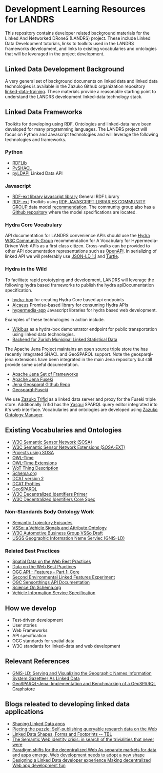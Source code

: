 # Development Learning Resources for LANDRS

This repository contains developer related background materials for the Linked And Networked DRoneS
(LANDRS) project. These include Linked Data Development tutorials, links to toolkits used in the LANDRS frameworks development, and links to existing vocabularies and ontologies that will be leveraged in the project development.



## Linked Data Development Background
A very general set of background documents on linked data and linked data technologies is available in the Zazuko Github organization repository [linked-data-training](https://github.com/zazuko/linked-data-training). These materials provide a reasonable starting point to understand the LANDRS development linked-data technology stack.

## Linked Data Frameworks
Toolkits for developing using RDF, Ontologies and linked-data have been developed for many programming languages. The LANDRS project will focus on Python and Javascript technologies and will leverage the following technologies and frameworks.
### Python
*  [RDFLib](https://github.com/RDFLib/rdflib)
*  [PySHACL](https://github.com/RDFLib/pySHACL)
*  [pyLDAPI](https://github.com/RDFLib/pyLDAPI) Linked Data API

### Javascript
*  [RDF-ext library javascript library](https://github.com/rdf-ext/rdf-ext) General RDF Library
*  [RDF-ext](https://github.com/rdf-ext) Toolkits using [RDF JAVASCRIPT LIBRARIES COMMUNITY GROUP
](https://www.w3.org/community/rdfjs/) data model [recommendation](http://rdf.js.org/data-model-spec/). The community group also has a [Github repository](https://github.com/rdfjs) where the model specifications are located.

### Hydra Core Vocabulary
API documentation for LANDRS convenience APIs should use the [Hydra W3C Community Group](https://www.hydra-cg.com/spec/latest/core/) recommendation for A Vocabulary for Hypermedia-Driven Web APIs as a first class citizen. Cross-walks can be provided to other API documentation representations such as [OpenAPI](https://swagger.io/specification/). In serializing of linked API we will preferably use [JSON-LD 1.1](https://www.w3.org/TR/json-ld11/) and [Turtle](https://www.w3.org/TR/turtle/).

### Hydra in the Wild
To facilitate rapid prototyping and development, LANDRS will leverage the following hydra based frameworks to publish the hydra apiDocumentation specification.
* [hydra-box](https://github.com/zazuko/hydra-box) for creating Hydra Core based api endpoints
* [Alcaeus](https://github.com/wikibus/Alcaeus) Promise-based library for consuming Hydra APIs
* [hypermedia-app](https://github.com/hypermedia-app) Javascript libraries for hydra based web development.

Examples of these technologies in action include.
* [Wikibus](https://github.com/wikibus/sources.wikibus.org) as a hydra-box demonstrator endpoint for public transportation using linked data technologies.
* [Backend for Zurich Municipal Linked Statistical Data](https://github.com/StatistikStadtZuerich/stat.stadt-zuerich.ch)

The Apache Jena Project maintains an open source triple store the has recently integrated SHACL and GeoSPARQL support. Note the geosparql-jena extensions have been integrated in the main Jena repository but still provide some useful documentation.
* [Apache Jena Set of Frameworks](https://jena.apache.org/)
* [Apache Jena Fuseki](https://jena.apache.org/documentation/fuseki2/index.html)
* [Jena Geosparql Github Repo](https://github.com/galbiston/geosparql-jena)
* [Geosparql-Fuseki](https://github.com/galbiston/geosparql-fuseki)

We use [Zazuko Trifid](https://github.com/zazuko/trifid) as a linked data server and proxy for the Fuseki triple store. Additionally Trifid has the [Yasgui](https://github.com/TriplyDB/YASGUI) SPARQL query editor integrated into it's web interface. Vocabularies and ontologies are developed using [Zazuko Ontology Manager](https://zazuko.com/products/ontology-manager/).

## Existing Vocabularies and Ontologies
* [W3C Semantic Sensor Network (SOSA)](https://www.w3.org/TR/vocab-ssn/)
* [W3C Semantic Sensor Network Extensions (SOSA-EXT)](https://w3c.github.io/sdw/proposals/ssn-extensions/)
* [Projects using SOSA](https://w3c.github.io/sdw/ssn-usage/)
* [OWL-Time](https://www.w3.org/TR/owl-time/)
* [OWL-Time Extensions](https://rawgit.com/w3c/sdw/time-entity-relations/proposals/time-entity-relations/index.html)
* [WoT Thing Description](https://www.w3.org/TR/wot-thing-description/)
* [Schema.org](https://schema.org)
* [DCAT version 2](https://www.w3.org/TR/vocab-dcat-2/)
* [DCAT Profiles](https://w3c.github.io/dxwg/profiles/)
* [GeoSPARQL](https://www.opengeospatial.org/standards/geosparql)
* [W3C Decentralized Identifiers Primer](https://w3c-ccg.github.io/did-primer/)
* [W3C Decentralized Identifiers Core Spec](https://www.w3.org/TR/2019/WD-did-core-20191107/)

### Non-Standards Body Ontology Work
* [Semantic Trajectory Episodes](https://talespaiva.github.io/step/)
* [VSSo: a Vehicle Signals and Attribute Ontology](https://github.com/klotzbenjamin/vss-ontology)
* [W3C Automotive Business Group VSSo Draft](http://automotive.eurecom.fr/vsso)
* [USGS Geographic Information Name Serviec (GNIS-LD)](https://gnis-ld.org/)

### Related Best Practices
* [Spatial Data on the Web Best Practices](https://www.w3.org/TR/sdw-bp/)
* [Data on the Web Best Practices](https://www.w3.org/TR/dwbp/)
* [OGC API - Features - Part 1: Core](http://docs.opengeospatial.org/DRAFTS/17-069r1.html)
* [Second Environmental Linked Features Experiment](https://github.com/opengeospatial/SELFIE)
* [OGC Sensorthings API Documentation](https://developers.sensorup.com/docs/#introduction)
* [Science On Schema.org](https://github.com/ESIPFed/science-on-schema.org)
* [Vehicle Information Service Specification](https://www.w3.org/TR/vehicle-information-service/)

## How we develop
* Test-driven development
* User stories
* Web Frameworks
* API specification
* OGC standards for spatial data
* W3C standards for linked-data and web development

## Relevant References
* [GNIS-LD: Serving and Visualizing the Geographic Names Information System Gazetteer As Linked Data](http://geog.ucsb.edu/~regalia/paper/eswc2018.pdf)
* [GeoSPARQL-Jena: Implementation and Benchmarking of a GeoSPARQL Graphstore](http://www.semantic-web-journal.net/system/files/swj2108.pdf)

## Blogs releated to developing linked data applications
* [Shaping Linked Data apps](https://ruben.verborgh.org/blog/2019/06/17/shaping-linked-data-apps/)
* [Piecing the puzzle: Self-publishing queryable research data on the Web](https://ruben.verborgh.org/articles/queryable-research-data)
* [Linked Data Shapes, Forms and Footprints -- TBL](https://www.w3.org/DesignIssues/Footprints.html)
* [The Semantic Web identity crisis: in search of the trivialities that never were](https://ruben.verborgh.org/articles/the-semantic-web-identity-crisis/)
* [Paradigm shifts for the decentralized Web As separate markets for data and apps emerge, Web development needs to adopt a new shape](https://ruben.verborgh.org/blog/2017/12/20/paradigm-shifts-for-the-decentralized-web)
* [Designing a Linked Data developer experience Making decentralized Web app development fun](https://ruben.verborgh.org/blog/2018/12/28/designing-a-linked-data-developer-experience/)